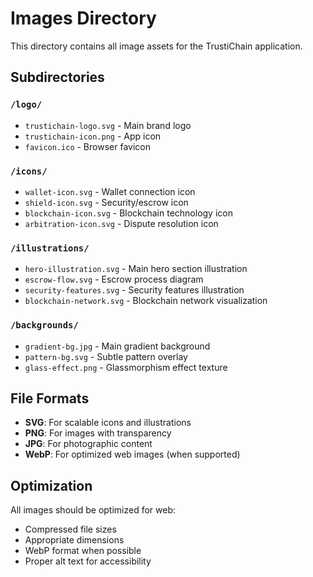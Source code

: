 # Images Directory

This directory contains all image assets for the TrustiChain application.

## Subdirectories

### `/logo/`
- `trustichain-logo.svg` - Main brand logo
- `trustichain-icon.png` - App icon
- `favicon.ico` - Browser favicon

### `/icons/`
- `wallet-icon.svg` - Wallet connection icon
- `shield-icon.svg` - Security/escrow icon
- `blockchain-icon.svg` - Blockchain technology icon
- `arbitration-icon.svg` - Dispute resolution icon

### `/illustrations/`
- `hero-illustration.svg` - Main hero section illustration
- `escrow-flow.svg` - Escrow process diagram
- `security-features.svg` - Security features illustration
- `blockchain-network.svg` - Blockchain network visualization

### `/backgrounds/`
- `gradient-bg.jpg` - Main gradient background
- `pattern-bg.svg` - Subtle pattern overlay
- `glass-effect.png` - Glassmorphism effect texture

## File Formats

- **SVG**: For scalable icons and illustrations
- **PNG**: For images with transparency
- **JPG**: For photographic content
- **WebP**: For optimized web images (when supported)

## Optimization

All images should be optimized for web:
- Compressed file sizes
- Appropriate dimensions
- WebP format when possible
- Proper alt text for accessibility
